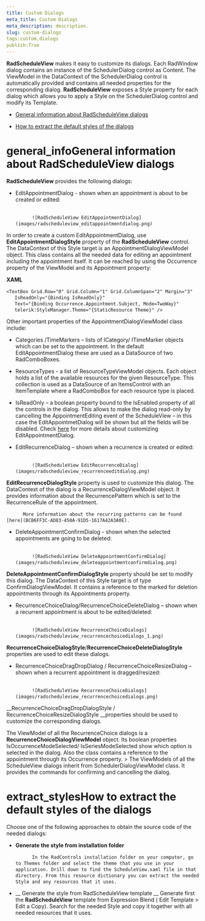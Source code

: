 ```yaml
---
title: Custom Dialogs
meta_title: Custom Dialogs
meta_description: description.
slug: custom-dialogs
tags:custom,dialogs
publish:True
---
```



__RadScheduleView__ makes it easy to customize its dialogs. Each RadWindow dialog contains an instance of the SchedulerDialog control as Content. The ViewModel in the DataContext of the SchedulerDialog control is automatically provided and contains all needed properties for the corresponding dialog. __RadScheduleView__ exposes a Style property for each dialog which allows you to apply a Style on the SchedulerDialog control and modify its Template.
      

* [General information about RadScheduleView dialogs](#general_info)

* [How to extract the default styles of the dialogs](#extract_styles)



# general_infoGeneral information about RadScheduleView dialogs

__RadScheduleView__ provides the following dialogs:
        

* EditAppointmentDialog - shown when an appointment is about to be created or edited: 


               
            ![RadScheduleView EditAppointmentDialog](images/radscheduleview_editappointmentdialog.png)

In order to create a custom EditAppointmentDialog, use __EditAppointmentDialogStyle__ property of the __RadScheduleView__ control.  The DataContext of this Style target is an AppointmentDialogViewModel object. This class contains all the needed data for editing an appointment including the appointment itself. It can be reached by using the Occurrence property of the ViewModel and its Appointment property:
        


 __XAML__
    


	<TextBox Grid.Row="0" Grid.Column="1" Grid.ColumnSpan="2" Margin="3"
	   IsReadOnly="{Binding IsReadOnly}"
	   Text="{Binding Occurrence.Appointment.Subject, Mode=TwoWay}"
	   telerik:StyleManager.Theme="{StaticResource Theme}" />



Other important properties of the AppointmentDialogViewModel class include:

-  Categories /TimeMarkers – lists of ICategory/ ITimeMarker objects which can be set to the appointment.  In the default EditAppointmentDialog these are used as a DataSource of two RadComboBoxes.

-  ResourceTypes - a list of ResourceTypeViewModel objects.  Each object holds a list of the available resources for the given ResourceType. This collection is used as a DataSource of an ItemsControl with an ItemTemplate where a RadComboBox for each resource type is placed.

-  IsReadOnly – a boolean property bound to the IsEnabled property of all the controls in the dialog. This allows to make the dialog read-only by cancelling the AppointmentEditing event of the ScheduleView – in this case the EditAppointmetDialog will be shown but all the fields will be disabled.
          Check [here](401E5B97-3FC0-47ED-9C4A-2DDE80D769A3) for more details about customizing EditAppointmentDialog.
        

* EditRecurrenceDialog – shown when a recurrence is created or edited: 

               
            ![RadScheduleView EditRecurrenceDialog](images/radscheduleview_recurrenceeditdialog.png)

__EditRecurrenceDialogStyle__ property is used to customize this dialog.  The DataContext of the dialog is a RecurrenceDialogViewModel object. It provides information about the RecurrencePattern which is set to the RecurrenceRule of the appointment.
        
          More information about the recurring patterns can be found [here](BCB6FF3C-AD83-450A-91D5-1617A42A3A0E).
        

* DeleteAppointmentConfirmDialog - shown when the selected appointments are going to be deleted: 


               
            ![RadScheduleView DeleteAppointmentConfirmDialog](images/radscheduleview_deleteappointmentconfirmdialog.png)

__DeleteAppointmentConfirmDialogStyle__ property should be set to modify this dialog.  The DataContext of this Style target is of type ConfirmDialogViewModel.  It contains  a reference to the marked for deletion appointments through its Appointments property.
        

* RecurrenceChoiceDialog/RecurrenceChoiceDeleteDialog – shown when a recurrent appointment is about to be edited/deleted: 


               
            ![RadScheduleView RecurrenceChoiceDialogs](images/radscheduleview_recurrencechoicedialogs_1.png)

__RecurrenceChoiceDialogStyle__/__RecurrenceChoiceDeleteDialogStyle__ properties are used to edit these dialogs.
        

* RecurrenceChoiceDragDropDialog / RecurrenceChoiceResizeDialog – shown when a recurrent appointment is dragged/resized: 


               
            ![RadScheduleView RecurrenceChoiceDialogs](images/radscheduleview_recurrencechoicedialogs.png)

__RecurrenceChoiceDragDropDialogStyle / RecurrenceChoiceResizeDialogStyle __properties should be used to customize the corresponding dialogs.

        

The ViewModel of all the RecurrenceChoice dialogs is a __RecurrenceChoiceDialogViewModel__  object.  Its boolean properties IsOccurrenceModeSelected/ IsSeriesModeSelected show which option is selected in the dialog. Also the class contains a reference to the appointment through its Occurrence property.
        >
            The ViewModels of all the <legacyBold xmlns="http://ddue.schemas.microsoft.com/authoring/2003/5">ScheduleView</legacyBold> dialogs inherit from <legacyBold xmlns="http://ddue.schemas.microsoft.com/authoring/2003/5">SchedulerDialogViewModel</legacyBold> class. It provides the commands for confirming and cancelling the dialog.
          

# extract_stylesHow to extract the default styles of the dialogs

Choose one of the following approaches to obtain the source code of the needed dialogs:

* __Generate the style from installation folder__

            In the RadControls installation folder on your computer, go to Themes folder and select the theme that you use in your application. Drill down to find the ScheduleView.xaml file in that directory. From this resource dictionary you can extract the needed Style and any resources that it uses.
          



* __
              Generate the style from RadScheduleView template
            __
            Generate first the __RadScheduleView__ template from Expression Blend ( Edit Template > Edit a Copy). Search for the needed Style and copy it together with all needed resources that it uses.
          
